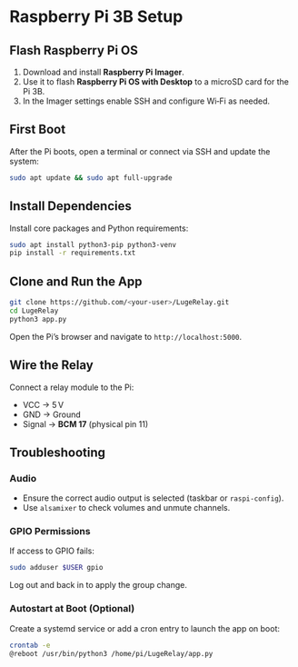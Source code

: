 # Raspberry Pi 3B Setup

## Flash Raspberry Pi OS
1. Download and install **Raspberry Pi Imager**.
2. Use it to flash **Raspberry Pi OS with Desktop** to a microSD card for the Pi 3B.
3. In the Imager settings enable SSH and configure Wi‑Fi as needed.

## First Boot
After the Pi boots, open a terminal or connect via SSH and update the system:

```bash
sudo apt update && sudo apt full-upgrade
```

## Install Dependencies
Install core packages and Python requirements:

```bash
sudo apt install python3-pip python3-venv
pip install -r requirements.txt
```

## Clone and Run the App
```bash
git clone https://github.com/<your-user>/LugeRelay.git
cd LugeRelay
python3 app.py
```

Open the Pi’s browser and navigate to `http://localhost:5000`.

## Wire the Relay
Connect a relay module to the Pi:

- VCC → 5 V
- GND → Ground
- Signal → **BCM 17** (physical pin 11)

## Troubleshooting
### Audio
- Ensure the correct audio output is selected (taskbar or `raspi-config`).
- Use `alsamixer` to check volumes and unmute channels.

### GPIO Permissions
If access to GPIO fails:

```bash
sudo adduser $USER gpio
```
Log out and back in to apply the group change.

### Autostart at Boot (Optional)
Create a systemd service or add a cron entry to launch the app on boot:

```bash
crontab -e
@reboot /usr/bin/python3 /home/pi/LugeRelay/app.py
```

